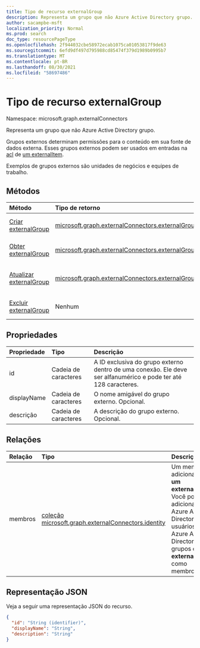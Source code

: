 ```yaml
---
title: Tipo de recurso externalGroup
description: Representa um grupo que não Azure Active Directory grupo.
author: sacampbe-msft
localization_priority: Normal
ms.prod: search
doc_type: resourcePageType
ms.openlocfilehash: 2f944032cbe58972ecab1075ca01053817f9de63
ms.sourcegitcommit: 6efd9df497d795988cd85474f379d1989b0995b7
ms.translationtype: MT
ms.contentlocale: pt-BR
ms.lasthandoff: 08/30/2021
ms.locfileid: "58697486"
---
```

# <a name="externalgroup-resource-type"></a>Tipo de recurso externalGroup

Namespace: microsoft.graph.externalConnectors

Representa um grupo que não Azure Active Directory grupo.

Grupos externos determinam permissões para o conteúdo em sua fonte de dados externa. Esses grupos externos podem ser usados em entradas na [acl](../resources/externalconnectors-externalitem.md) de [um externalItem](../resources/externalconnectors-externalitem.md).

Exemplos de grupos externos são unidades de negócios e equipes de trabalho.

## <a name="methods"></a>Métodos

|Método|Tipo de retorno|Descrição|
|:---|:---|:---|
|[Criar externalGroup](../api/externalconnectors-externalconnection-post-groups.md)|[microsoft.graph.externalConnectors.externalGroup](../resources/externalconnectors-externalgroup.md)|Crie um novo **objeto externalGroup.**|
|[Obter externalGroup](../api/externalconnectors-externalgroup-get.md)|[microsoft.graph.externalConnectors.externalGroup](../resources/externalconnectors-externalgroup.md)|Obter um **objeto externalGroup.**|
|[Atualizar externalGroup](../api/externalconnectors-externalgroup-update.md)|[microsoft.graph.externalConnectors.externalGroup](../resources/externalconnectors-externalgroup.md)|Atualize as propriedades de um **objeto externalGroup.**|
|[Excluir externalGroup](../api/externalconnectors-externalgroup-delete.md)|Nenhum|**Exclua um objeto externalGroup.**|

## <a name="properties"></a>Propriedades

| Propriedade    | Tipo   | Descrição                                                                                                              |
|:------------|:-------|:-------------------------------------------------------------------------------------------------------------------------|
| id          | Cadeia de caracteres | A ID exclusiva do grupo externo dentro de uma conexão. Ele deve ser alfanumérico e pode ter até 128 caracteres. |
| displayName | Cadeia de caracteres | O nome amigável do grupo externo. Opcional.                                                                       |
| descrição | Cadeia de caracteres | A descrição do grupo externo. Opcional.        

## <a name="relationships"></a>Relações

| Relação | Tipo                                                                  | Descrição                                               |
|:-------------|:----------------------------------------------------------------------|:----------------------------------------------------------|
| membros      | [coleção microsoft.graph.externalConnectors.identity](../resources/externalconnectors-identity.md) | Um membro adicionado a **um externalGroup**. Você pode adicionar Azure Active Directory usuários, Azure Active Directory grupos ou **um externalGroup** como membros. |

## <a name="json-representation"></a>Representação JSON
Veja a seguir uma representação JSON do recurso.
<!-- {
  "blockType": "resource",
  "keyProperty": "id",
  "@odata.type": "microsoft.graph.externalConnectors.externalGroup",
  "baseType": "microsoft.graph.entity",
  "openType": false
}
-->
``` json
{
  "id": "String (identifier)",
  "displayName": "String",
  "description": "String"
}
```
